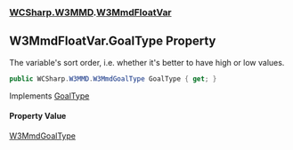 ### [WCSharp.W3MMD](WCSharp.W3MMD.md 'WCSharp.W3MMD').[W3MmdFloatVar](WCSharp.W3MMD.W3MmdFloatVar.md 'WCSharp.W3MMD.W3MmdFloatVar')

## W3MmdFloatVar.GoalType Property

The variable's sort order, i.e. whether it's better to have high or low values.

```csharp
public WCSharp.W3MMD.W3MmdGoalType GoalType { get; }
```

Implements [GoalType](WCSharp.W3MMD.IW3MmdVar.GoalType.md 'WCSharp.W3MMD.IW3MmdVar.GoalType')

#### Property Value
[W3MmdGoalType](WCSharp.W3MMD.W3MmdGoalType.md 'WCSharp.W3MMD.W3MmdGoalType')